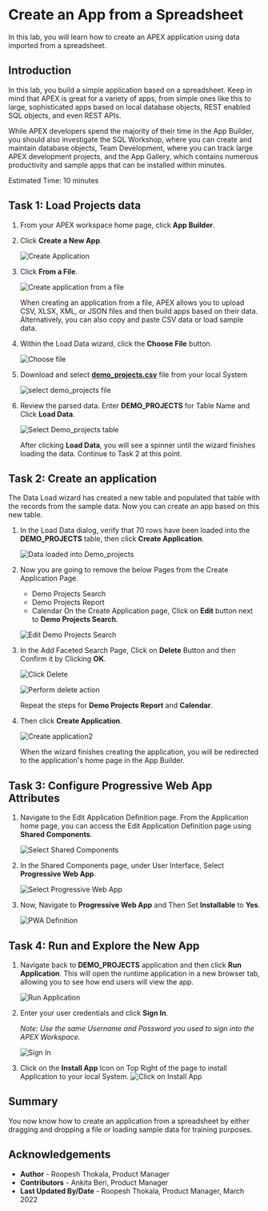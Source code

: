 # Create an App from a Spreadsheet

In this lab, you will learn how to create an APEX application using data imported from a spreadsheet.

## Introduction
In this lab, you build a simple application based on a spreadsheet. Keep in mind that APEX is great for a variety of apps, from simple ones like this to large, sophisticated apps based on local database objects, REST enabled SQL objects, and even REST APIs.

While APEX developers spend the majority of their time in the App Builder, you should also investigate the SQL Workshop, where you can create and maintain database objects, Team Development, where you can track large APEX development projects, and the App Gallery, which contains numerous productivity and sample apps that can be installed within minutes.

Estimated Time: 10 minutes

## Task 1: Load Projects data  

1.  From your APEX workspace home page, click **App Builder**.

2.  Click **Create a New App**.

    ![Create Application](images/create-app1.png " ")

3.  Click **From a File**.

    ![Create application from a file](images/from-a-file1.png " ")

    When creating an application from a file, APEX allows you to upload CSV, XLSX, XML, or JSON files and then build apps based on their data. Alternatively, you can also copy and paste CSV data or load sample data.

4.  Within the Load Data wizard, click the **Choose File** button.

    ![Choose file](images/choose-file.png " ")

5. Download and select [**demo_projects.csv**](files/demo_projects.csv) file from your local System

    ![select demo_projects file](images/select-demo-projects.png " ")

6.  Review the parsed data. Enter **DEMO_PROJECTS** for Table Name and Click **Load Data**.

    ![Select Demo_projects table](images/new-table-name.png " ")

    After clicking **Load Data**, you will see a spinner until the wizard finishes loading the data. Continue to Task 2 at this point.

## Task 2: Create an application

The Data Load wizard has created a new table and populated that table with the records from the sample data. Now you can create an app based on this new table.

1. In the Load Data dialog, verify that 70 rows have been loaded into the **DEMO_PROJECTS** table, then click **Create Application**.

    ![Data loaded into Demo_projects](images/data-loaded.png " ")

2. Now you are going to remove the below Pages from the Create Application Page.  
    - Demo Projects Search  
    - Demo Projects Report  
    - Calendar
   On the Create Application page, Click on **Edit** button next to **Demo Projects Search**.

    ![Edit Demo Projects Search](images/delete-pages.png " ")

3. In the Add Faceted Search Page, Click on **Delete** Button and then Confirm it by Clicking **OK**.

    ![Click Delete](images/delete-page1.png " ")

    ![Perform delete action](images/delete-page2.png " ")

    Repeat the steps for **Demo Projects Report** and **Calendar**.

4. Then click **Create Application**.

    ![Create application2](images/create-application2.png " ")

    When the wizard finishes creating the application, you will be redirected to the application's home page in the App Builder.

## Task 3: Configure Progressive Web App Attributes

1. Navigate to the Edit Application Definition page. From the Application home page, you can access the Edit Application Definition page using **Shared Components**.

    ![Select Shared Components](images/navigate-to-shared-components1.png " ")

2. In the Shared Components page, under User Interface, Select **Progressive Web App**.

    ![Select Progressive Web App](images/navigate-to-pwa1.png " ")

3. Now, Navigate to **Progressive Web App** and Then Set **Installable** to **Yes**.

    ![PWA Definition](images/navigate-to-pwa.png " ")

## Task 4: Run and Explore the New App

1.  Navigate back to **DEMO\_PROJECTS** application and then click **Run Application**. This will open the runtime application in a new browser tab, allowing you to see how end users will view the app.

    ![Run Application](images/run-application1.png " ")

2.  Enter your user credentials and click **Sign In**.

    *Note: Use the same Username and Password you used to sign into the APEX Workspace.*

    ![Sign In](images/sign-in3.png " ")

3. Click on the **Install App** Icon on Top Right of the page to install Application to your local System.
    ![Click on Install App](images/install-app1.png " ")

## Summary
You now know how to create an application from a spreadsheet by either dragging and dropping a file or loading sample data for training purposes.

## Acknowledgements
 - **Author** -  Roopesh Thokala, Product Manager
 - **Contributors** - Ankita Beri, Product Manager
 - **Last Updated By/Date** - Roopesh Thokala, Product Manager, March 2022
